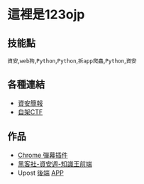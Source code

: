 # 這裡是123ojp
## 技能點
`資安`,`web狗`,`Python`,`Python`,`拆app爬蟲`,`Python`,`資安`

## 各種連結
- [資安簡報](https://slides.foxo.tw/)
- [自架CTF](https://ctf.foxo.tw/)

## 作品
- [Chrome 彈幕插件](https://github.com/123ojp/RunningComment)
- [黑客社-資安週-知識王前端](https://github.com/123ojp/HackerSir-ISweek2018-Knowledge-FrontEnd)
- Upost [後端](https://github.com/123ojp/Upost-Backend) [APP](https://github.com/123ojp/Upost-AndroidApp)
